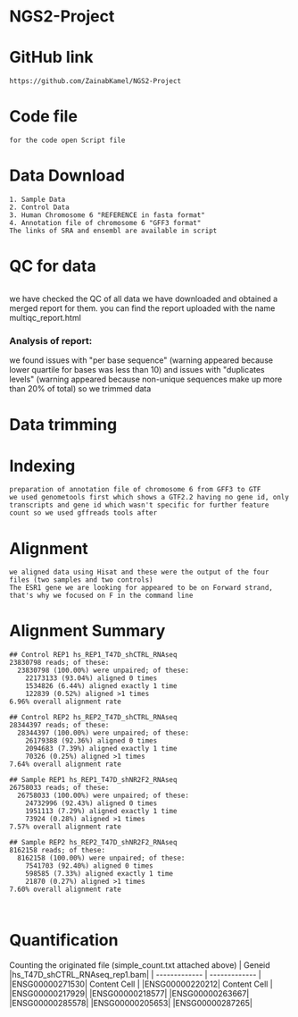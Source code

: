 # NGS2-Project

# GitHub link
```
https://github.com/ZainabKamel/NGS2-Project
```
# Code file
```
for the code open Script file
```
# Data Download
```
1. Sample Data 
2. Control Data
3. Human Chromosome 6 "REFERENCE in fasta format"
4. Annotation file of chromosome 6 "GFF3 format" 
The links of SRA and ensembl are available in script 
```
# QC for data
```
```
we have checked the QC of all data we have downloaded and obtained a merged report for them. 
you can find the report uploaded with the name multiqc_report.html

### Analysis of report: 
we found issues with "per base sequence"  (warning appeared because lower quartile for bases was less than 10) and issues with "duplicates levels" (warning appeared because non-unique sequences make up more than 20% of total) so we trimmed data 

# Data trimming 

# Indexing 
```
preparation of annotation file of chromosome 6 from GFF3 to GTF 
we used genometools first which shows a GTF2.2 having no gene id, only transcripts and gene id which wasn't specific for further feature count so we used gffreads tools after 
```
# Alignment 
```
we aligned data using Hisat and these were the output of the four files (two samples and two controls)
The ESR1 gene we are looking for appeared to be on Forward strand, that's why we focused on F in the command line 
```
# Alignment Summary
```
## Control REP1 hs_REP1_T47D_shCTRL_RNAseq
23830798 reads; of these:
  23830798 (100.00%) were unpaired; of these:
    22173133 (93.04%) aligned 0 times
    1534826 (6.44%) aligned exactly 1 time
    122839 (0.52%) aligned >1 times
6.96% overall alignment rate

## Control REP2 hs_REP2_T47D_shCTRL_RNAseq
28344397 reads; of these:
  28344397 (100.00%) were unpaired; of these:
    26179388 (92.36%) aligned 0 times
    2094683 (7.39%) aligned exactly 1 time
    70326 (0.25%) aligned >1 times
7.64% overall alignment rate

## Sample REP1 hs_REP1_T47D_shNR2F2_RNAseq
26758033 reads; of these:
  26758033 (100.00%) were unpaired; of these:
    24732996 (92.43%) aligned 0 times
    1951113 (7.29%) aligned exactly 1 time
    73924 (0.28%) aligned >1 times
7.57% overall alignment rate

## Sample REP2 hs_REP2_T47D_shNR2F2_RNAseq
8162158 reads; of these:
  8162158 (100.00%) were unpaired; of these:
    7541703 (92.40%) aligned 0 times
    598585 (7.33%) aligned exactly 1 time
    21870 (0.27%) aligned >1 times
7.60% overall alignment rate



```

# Quantification
Counting the originated file (simple_count.txt attached above)
| Geneid        |hs_T47D_shCTRL_RNAseq_rep1.bam|
| ------------- | ------------- |
|ENSG00000271530| Content Cell  |
|ENSG00000220212| Content Cell  |
|ENSG00000217929|
|ENSG00000218577|
|ENSG00000263667|
|ENSG00000285578|
|ENSG00000205653|
|ENSG00000287265|
